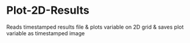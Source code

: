 # Plot-2D-Results
Reads timestamped results file &amp; plots variable on 2D grid &amp; saves plot variable as timestamped image
